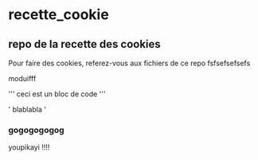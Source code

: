 # recette_cookie
## repo de la recette des cookies

Pour faire des cookies, referez-vous aux fichiers de ce repo
fsfsefsefsefs

moduifff 

''' ceci est un bloc de code 
'''

' blablabla '


### gogogogogog


youpikayi !!!!  
